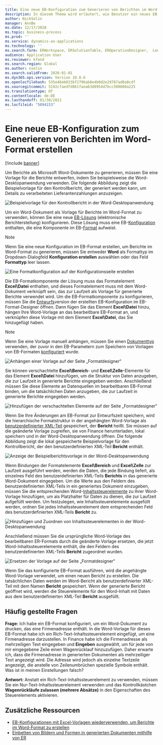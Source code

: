 ```yaml
---
title: Eine neue EB-Konfiguration zum Generieren von Berichten im Word-Format erstellen
description: In diesem Thema wird erläutert, wie Benutzer ein neues EB-Format (elektronische Berichterstellung) konfigurieren können, um Berichte als Microsoft Word-Dokumente zu generieren.
author: NickSelin
manager: AnnBe
ms.date: 12/17/2020
ms.topic: business-process
ms.prod: ''
ms.service: dynamics-ax-applications
ms.technology: ''
ms.search.form: ERWorkspace, ERSolutionTable, EROperationDesigner,  LedgerJournalTable, LedgerJournalTransVendPaym
audience: Application User
ms.reviewer: kfend
ms.search.region: Global
ms.author: nselin
ms.search.validFrom: 2020-01-01
ms.dyn365.ops.version: Version 10.0.6
ms.openlocfilehash: 535e46eb033bf2796ab8e4b0d2e29767ad0a8cdf
ms.sourcegitcommit: 5192cfaedfd861faea63d8954d7bcc500608a225
ms.translationtype: HT
ms.contentlocale: de-DE
ms.lasthandoff: 01/30/2021
ms.locfileid: "5094153"
---
```

# <a name="design-a-new-er-configuration-to-generate-reports-in-word-format"></a>Eine neue EB-Konfiguration zum Generieren von Berichten im Word-Format erstellen

[!include [banner](../includes/banner.md)]

Um Berichte als Microsoft Word-Dokumente zu generieren, müssen Sie eine Vorlage für die Berichte entwerfen, indem Sie beispielsweise die Word-Desktopanwendung verwenden. Die folgende Abbildung zeigt die Beispielvorlage für den Kontrollbericht, der generiert werden kann, um Details zu verarbeiteten Lieferantenzahlungen anzuzeigen.

![Beispielvorlage für den Kontrollbericht in der Word-Desktopanwendung](./media/er-design-configuration-word-image1.png)

Um ein Word-Dokument als Vorlage für Berichte im Word-Format zu verwenden, können Sie eine neue [EB-](general-electronic-reporting.md)[Lösung](er-quick-start1-new-solution.md) (elektronische Berichterstellung) konfigurieren. Diese Lösung muss eine EB-[Konfiguration](general-electronic-reporting.md#Configuration) enthalten, die eine Komponente im EB-[Format](general-electronic-reporting.md#FormatComponentOutbound) aufweist.

> [!NOTE]
> Wenn Sie eine neue Konfiguration im EB-Format erstellen, um Berichte im Word-Format zu generieren, müssen Sie entweder **Word** als Formattyp im Dropdown-Dialogfeld **Konfiguration erstellen** auswählen oder das Feld **Formattyp** leer lassen.

![Eine Formatkonfiguration auf der Konfigurationsseite erstellen](./media/er-design-configuration-word-image2.gif)

Die EB-Formatkomponente der Lösung muss das Formatelement **Excel\\Datei** enthalten, und dieses Formatelement muss mit dem Word-Dokument verknüpft sein, das zur Laufzeit als Vorlage für generierte Berichte verwendet wird. Um die EB-Formatkomponente zu konfigurieren, müssen Sie die [Entwurfs](general-electronic-reporting.md#component-versioning)version der erstellten EB-Konfiguration im EB-Format-Designer öffnen. Dann fügen Sie das Element **Excel\\Datei** hinzu, hängen Ihre Word-Vorlage an das bearbeitbare EB-Format an, und verknüpfen diese Vorlage mit dem Element **Excel\\Datei**, das Sie hinzugefügt haben.

> [!NOTE]
> Wenn Sie eine Vorlage manuell anhängen, müssen Sie einen [Dokumenttyp](https://docs.microsoft.com/dynamics365/fin-ops-core/fin-ops/organization-administration/configure-document-management#configure-document-types) verwenden, der zuvor in den EB-Parametern zum Speichern von Vorlagen von EB-Formaten [konfiguriert](electronic-reporting-er-configure-parameters.md#parameters-to-manage-documents) wurde.

![Anhängen einer Vorlage auf der Seite „Formatdesigner“](./media/er-design-configuration-word-image3.gif)

Sie können verschachtelte **Excel\\Bereich**- und **Excel\\Zelle**-Elemente für das Element **Excel\\Datei** hinzufügen, um die Struktur von Daten anzugeben, die zur Laufzeit in generierte Berichte eingegeben werden. Anschließend müssen Sie diese Elemente an Datenquellen im bearbeitbaren EB-Format binden, um die tatsächlichen Daten anzugeben, die zur Laufzeit in generierte Berichte eingegeben werden.

![Hinzufügen der verschachtelten Elemente auf der Seite „Formatdesigner“](./media/er-design-configuration-word-image4.gif)

Wenn Sie Ihre Änderungen am EB-Format zur Entwurfszeit speichern, wird die hierarchische Formatstruktur in der angehängten Word-Vorlage als [benutzerdefinierter XML-Teil](https://docs.microsoft.com/visualstudio/vsto/custom-xml-parts-overview?view=vs-2019) gespeichert, der **Bericht** heißt. Sie müssen auf die geänderte Vorlage zugreifen, sie von Finance herunterladen, lokal speichern und in der Word-Desktopanwendung öffnen. Die folgende Abbildung zeigt die lokal gespeicherte Beispielvorlage für den Kontrollbericht, der den benutzerdefinierten XML-Teil **Bericht** enthält.

![Anzeige der Beispielberichtsvorlage in der Word-Desktopanwendung](./media/er-design-configuration-word-image5.gif)

Wenn Bindungen der Formatelemente **Excel\\Bereich** und **Excel\\Zelle** zur Laufzeit ausgeführt werden, werden die Daten, die jede Bindung liefert, als einzelnes Feld des benutzerdefinierten XML-Teils **Berichts** in das generierte Word-Dokument eingegeben. Um die Werte aus den Feldern des benutzerdefinierten XML-Teils in ein generiertes Dokument einzugeben, müssen Sie die entsprechenden Word-[Inhaltssteuerelemente](https://docs.microsoft.com/office/client-developer/word/content-controls-in-word) zu Ihrer Word-Vorlage hinzufügen, um als Platzhalter für Daten zu dienen, die zur Laufzeit aufgefüllt werden. Um festzulegen, wie Inhaltssteuerelemente ausgefüllt werden, ordnen Sie jedes Inhaltssteuerelement dem entsprechenden Feld des benutzerdefinierten XML-Teils **Bericht** zu.

![Hinzufügen und Zuordnen von Inhaltssteuerelementen in der Word-Desktopanwendung](./media/er-design-configuration-word-image6.gif)

Anschließend müssen Sie die ursprüngliche Word-Vorlage des bearbeitbaren ER-Formats durch die geänderte Vorlage ersetzen, die jetzt Word-Inhaltssteuerelemente enthält, die den Feldern des benutzerdefinierten XML-Teils **Bericht** zugeordnet wurden.

![Ersetzen der Vorlage auf der Seite „Formatdesigner“](./media/er-design-configuration-word-image7.gif)

Wenn Sie das konfigurierte EB-Format ausführen, wird die angehängte Word-Vorlage verwendet, um einen neuen Bericht zu erstellen. Die tatsächlichen Daten werden im Word-Bericht als benutzerdefinierter XML-Teil mit dem Namen **Bericht** gespeichert. Wenn der generierte Bericht geöffnet wird, werden die Steuerelemente für den Word-Inhalt mit Daten aus dem benutzerdefinierten XML-Teil **Bericht** ausgefüllt.

## <a name="frequently-asked-questions"></a>Häufig gestellte Fragen

**Frage:** Ich habe ein EB-Format konfiguriert, um ein Word-Dokument zu drucken, das eine Firmenadresse enthält. In die Word-Vorlage für dieses EB-Format habe ich ein Rich-Text-Inhaltssteuerelement eingefügt, um eine Firmenadresse darzustellen. In Finance habe ich die Firmenadresse als mehrzeiligen Text eingegeben und **Eingeben** ausgewählt, um für jede von mir eingegebene Zeile einen Wagenrücklauf hinzuzufügen. Daher erwarte ich, dass die Firmenadresse in generierten Dokumenten als mehrzeiliger Text angezeigt wird. Die Adresse wird jedoch als einzelne Textzeile angezeigt, die anstelle von Zeilenumbrüchen spezielle Symbole enthält. Was ist in meinen Einstellungen falsch?

**Antwort:** Anstatt ein Rich-Text-Inhaltssteuerelement zu verwenden, müssen Sie ein Nur-Text-Inhaltssteuerelement verwenden und das Kontrollkästchen **Wagenrückläufe zulassen (mehrere Absätze)** in den Eigenschaften des Steuerelements aktivieren.

## <a name="additional-resources"></a>Zusätzliche Ressourcen

- [EB-Konfigurationen mit Excel-Vorlagen wiederverwenden, um Berichte im Word-Format zu erstellen](./tasks/er-design-configuration-word-2016-11.md)
- [Einbetten von Bildern und Formen in generierten Dokumenten mithilfe von ER](electronic-reporting-embed-images-shapes.md#embed-an-image-in-a-word-document)
